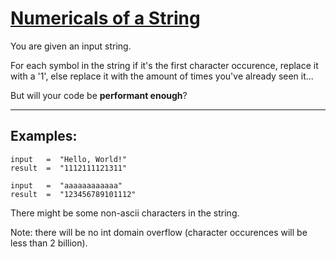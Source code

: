 # [Numericals of a String](https://www.codewars.com/kata/numericals-of-a-string "https://www.codewars.com/kata/5b4070144d7d8bbfe7000001")

You are given an input string.

For each symbol in the string if it's the first character occurence, replace it with a '1', else replace it with the amount of times you've already seen it...
      
But will your code be **performant enough**?

___

## Examples:

```
input   =  "Hello, World!"
result  =  "1112111121311"

input   =  "aaaaaaaaaaaa"
result  =  "123456789101112"
```

There might be some non-ascii characters in the string.

Note: there will be no int domain overflow (character occurences will be less than 2 billion).